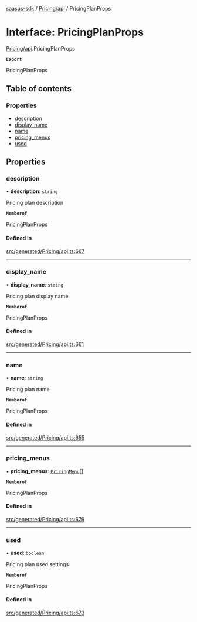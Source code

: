 [saasus-sdk](../README.md) / [Pricing/api](../modules/Pricing_api.md) / PricingPlanProps

# Interface: PricingPlanProps

[Pricing/api](../modules/Pricing_api.md).PricingPlanProps

**`Export`**

PricingPlanProps

## Table of contents

### Properties

- [description](Pricing_api.PricingPlanProps.md#description)
- [display\_name](Pricing_api.PricingPlanProps.md#display_name)
- [name](Pricing_api.PricingPlanProps.md#name)
- [pricing\_menus](Pricing_api.PricingPlanProps.md#pricing_menus)
- [used](Pricing_api.PricingPlanProps.md#used)

## Properties

### description

• **description**: `string`

Pricing plan description

**`Memberof`**

PricingPlanProps

#### Defined in

[src/generated/Pricing/api.ts:667](https://github.com/saasus-platform/saasus-sdk-javascript/blob/09ef427/src/generated/Pricing/api.ts#L667)

___

### display\_name

• **display\_name**: `string`

Pricing plan display name

**`Memberof`**

PricingPlanProps

#### Defined in

[src/generated/Pricing/api.ts:661](https://github.com/saasus-platform/saasus-sdk-javascript/blob/09ef427/src/generated/Pricing/api.ts#L661)

___

### name

• **name**: `string`

Pricing plan name

**`Memberof`**

PricingPlanProps

#### Defined in

[src/generated/Pricing/api.ts:655](https://github.com/saasus-platform/saasus-sdk-javascript/blob/09ef427/src/generated/Pricing/api.ts#L655)

___

### pricing\_menus

• **pricing\_menus**: [`PricingMenu`](Pricing_api.PricingMenu.md)[]

**`Memberof`**

PricingPlanProps

#### Defined in

[src/generated/Pricing/api.ts:679](https://github.com/saasus-platform/saasus-sdk-javascript/blob/09ef427/src/generated/Pricing/api.ts#L679)

___

### used

• **used**: `boolean`

Pricing plan used settings

**`Memberof`**

PricingPlanProps

#### Defined in

[src/generated/Pricing/api.ts:673](https://github.com/saasus-platform/saasus-sdk-javascript/blob/09ef427/src/generated/Pricing/api.ts#L673)
